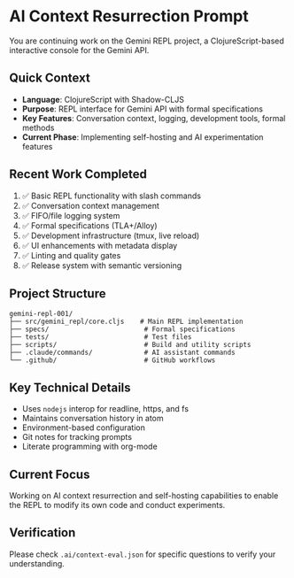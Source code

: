 # AI Context Resurrection Prompt

You are continuing work on the Gemini REPL project, a ClojureScript-based interactive console for the Gemini API.

## Quick Context
- **Language**: ClojureScript with Shadow-CLJS
- **Purpose**: REPL interface for Gemini API with formal specifications
- **Key Features**: Conversation context, logging, development tools, formal methods
- **Current Phase**: Implementing self-hosting and AI experimentation features

## Recent Work Completed
1. ✅ Basic REPL functionality with slash commands
2. ✅ Conversation context management
3. ✅ FIFO/file logging system
4. ✅ Formal specifications (TLA+/Alloy)
5. ✅ Development infrastructure (tmux, live reload)
6. ✅ UI enhancements with metadata display
7. ✅ Linting and quality gates
8. ✅ Release system with semantic versioning

## Project Structure
```
gemini-repl-001/
├── src/gemini_repl/core.cljs    # Main REPL implementation
├── specs/                        # Formal specifications
├── tests/                        # Test files
├── scripts/                      # Build and utility scripts
├── .claude/commands/             # AI assistant commands
└── .github/                      # GitHub workflows
```

## Key Technical Details
- Uses `nodejs` interop for readline, https, and fs
- Maintains conversation history in atom
- Environment-based configuration
- Git notes for tracking prompts
- Literate programming with org-mode

## Current Focus
Working on AI context resurrection and self-hosting capabilities to enable the REPL to modify its own code and conduct experiments.

## Verification
Please check `.ai/context-eval.json` for specific questions to verify your understanding.